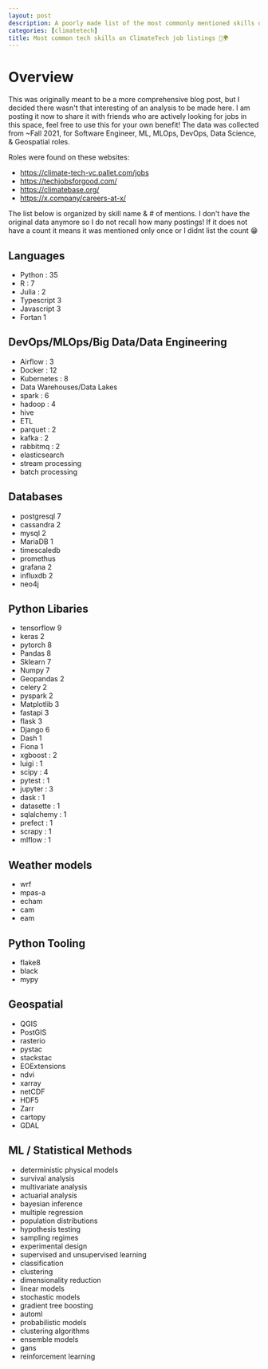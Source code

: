 ```yaml
---
layout: post
description: A poorly made list of the most commonly mentioned skills on climatetech job listings from Fall 2021
categories: [climatetech]
title: Most common tech skills on ClimateTech job listings 📃🌍
---
```


# Overview
This was originally meant to be a more comprehensive blog post, but I decided there wasn't that interesting of an analysis to be made here. I am posting it now to share it with friends who are actively looking for jobs in this space, feel free to use this for your own benefit! The data was collected from ~Fall 2021, for Software Engineer, ML, MLOps, DevOps, Data Science, & Geospatial roles.

Roles were found on these websites:
- https://climate-tech-vc.pallet.com/jobs
- https://techjobsforgood.com/ 
- https://climatebase.org/ 
- https://x.company/careers-at-x/ 

The list below is organized by skill name & # of mentions. I don't have the original data anymore so I do not recall how many postings! If it does not have a count it means it was mentioned only once or I didnt list the count 😁

## Languages
- Python : 35
- R : 7
- Julia :  2
- Typescript 3
- Javascript 3
- Fortan 1

## DevOps/MLOps/Big Data/Data Engineering
- Airflow : 3
- Docker : 12
- Kubernetes : 8
- Data Warehouses/Data Lakes 
- spark : 6
- hadoop : 4
- hive 
- ETL 
- parquet : 2
- kafka : 2
- rabbitmq : 2
- elasticsearch
- stream processing
- batch processing

## Databases
- postgresql 7
- cassandra 2
- mysql 2
- MariaDB 1
- timescaledb
- promethus
- grafana 2
- influxdb 2
- neo4j

## Python Libaries
- tensorflow 9
- keras 2
- pytorch 8
- Pandas 8
- Sklearn 7
- Numpy 7
- Geopandas 2
- celery 2
- pyspark 2
- Matplotlib 3
- fastapi 3
- flask 3
- Django 6
- Dash 1
- Fiona 1
- xgboost : 2
- luigi : 1
- scipy : 4
- pytest : 1
- jupyter : 3
- dask : 1
- datasette : 1
- sqlalchemy : 1
- prefect : 1
- scrapy : 1
- mlflow : 1

## Weather models
- wrf
- mpas-a
- echam
- cam
- eam

## Python Tooling
- flake8
- black
- mypy

## Geospatial
- QGIS
- PostGIS
- rasterio
- pystac
- stackstac
- EOExtensions
- ndvi
- xarray
- netCDF
- HDF5
- Zarr
- cartopy
- GDAL

## ML / Statistical Methods
- deterministic physical models
- survival analysis
- multivariate analysis
- actuarial analysis
- bayesian inference
- multiple regression
- population distributions
- hypothesis testing
- sampling regimes
- experimental design
- supervised and unsupervised learning
- classification
- clustering
- dimensionality reduction
- linear models
- stochastic models
- gradient tree boosting
- automl
- probabilistic models
- clustering algorithms
- ensemble models
- gans
- reinforcement learning